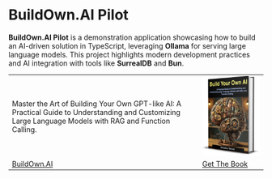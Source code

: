 # BuildOwn.AI Pilot

**BuildOwn.AI Pilot** is a demonstration application showcasing how to build an AI-driven solution in TypeScript, leveraging **Ollama** for serving large language models.
This project highlights modern development practices and AI integration with tools like **SurrealDB** and **Bun**.

|   |   |
|---|---|
| Master the Art of Building Your Own GPT-like AI: A Practical Guide to Understanding and Customizing Large Language Models with RAG and Function Calling. | [![BuildOwn.AI](book.png)](https://buildown.ai) |
| [BuildOwn.AI](https://buildown.ai) | [Get The Book](https://buildown.ai/book/buy) |

